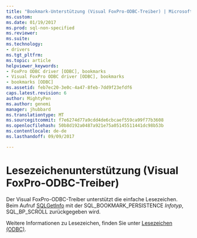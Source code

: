 ```yaml
---
title: "Bookmark-Unterstützung (Visual FoxPro-ODBC-Treiber) | Microsoft Docs"
ms.custom: 
ms.date: 01/19/2017
ms.prod: sql-non-specified
ms.reviewer: 
ms.suite: 
ms.technology:
- drivers
ms.tgt_pltfrm: 
ms.topic: article
helpviewer_keywords:
- FoxPro ODBC driver [ODBC], bookmarks
- Visual FoxPro ODBC driver [ODBC], bookmarks
- bookmarks [ODBC]
ms.assetid: feb7ec20-3e0c-4a47-8feb-7dd9f23efdf6
caps.latest.revision: 6
author: MightyPen
ms.author: genemi
manager: jhubbard
ms.translationtype: MT
ms.sourcegitcommit: f7e6274d77a9cdd4de6cbcaef559ca99f77b3608
ms.openlocfilehash: 50b8d192a0487a921e75a05145511441dc98b53b
ms.contentlocale: de-de
ms.lasthandoff: 09/09/2017

---
```

# <a name="bookmark-support-visual-foxpro-odbc-driver"></a>Lesezeichenunterstützung (Visual FoxPro-ODBC-Treiber)
Der Visual FoxPro-ODBC-Treiber unterstützt die einfache Lesezeichen. Beim Aufruf [SQLGetInfo](../../odbc/microsoft/sqlgetinfo-visual-foxpro-odbc-driver.md) mit der SQL_BOOKMARK_PERSISTENCE *Infotyp*, SQL_BP_SCROLL zurückgegeben wird.  
  
 Weitere Informationen zu Lesezeichen, finden Sie unter [Lesezeichen (ODBC)](../../odbc/reference/develop-app/bookmarks-odbc.md).
